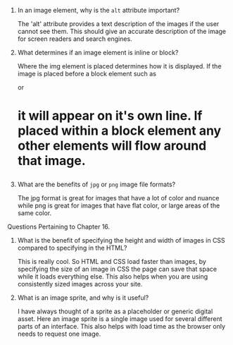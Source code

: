 1.  In an image element, why is the `alt` attribute important?

    The 'alt' attribute provides a text description of the images if the user cannot see them. This should give an accurate description of the image for screen readers and search engines.

2.  What determines if an image element is inline or block?

    Where the img element is placed determines how it is displayed. If the image is placed before a block element such as <p> or <h1> it will appear on it's own line. If placed within a block element any other elements will flow around that image.

3.  What are the benefits of `jpg` or `png` image file formats?

    The jpg format is great for images that have a lot of color and nuance while png is great for images that have flat color, or large areas of the same color.

Questions Pertaining to Chapter 16.

1.  What is the benefit of specifying the height and width of images in CSS compared to specifying in the HTML?

    This is really cool. So HTML and CSS load faster than images, by specifying the size of an image in CSS the page can save that space while it loads everything else. This also helps when you are using consistently sized images across your site.

2.  What is an image sprite, and why is it useful?

    I have always thought of a sprite as a placeholder or generic digital asset. Here an image sprite is a single image used for several different parts of an interface. This also helps with load time as the browser only needs to request one image.
